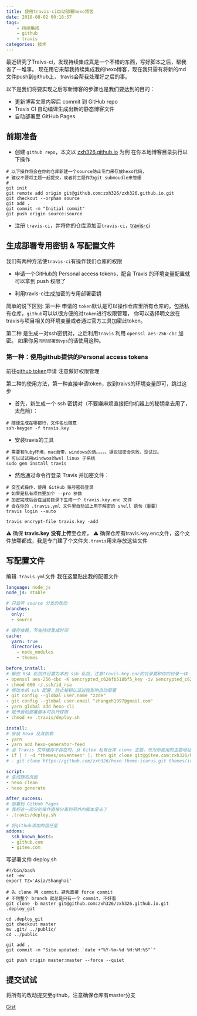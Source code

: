 ```yaml
---
title: 使用travis-ci自动部署hexo博客
date: 2018-08-02 00:18:57
tags:
    - 持续集成
    - github
    - travis
categories: 技术
---
```

最近研究了Traivs-ci，发现持续集成真是一个不错的东西，写好脚本之后，帮我省了一堆事。
现在用它来帮我持续集成我的hexo博客，现在我只需有将新的md文件push到github上，
travis会帮我处理好之后的事。


以下是我们将要实现之后写新博客的步骤也是我们要达到的目的：
* 更新博客文章内容后 commit 到 GitHub repo
* Travis CI 自动编译生成出新的静态博客文件
* 自动部署至 GitHub Pages

<!--more-->

##  前期准备

* 创建 `github repo`，本文以 [zxh326.github.io](https://github.com/zxh326/zxh326.github.io) 为例
在你本地博客目录执行以下操作
```shell
# 以下操作将会在你的仓库新建一个source防止专门来存放hexo代码，
# 建议不要将主题一起提交，或者将主题作为git submoudle来管理
# 
git init
git remote add origin git@github.com:zxh326/zxh326.github.io.git
git checkout --orphan source
git add .
git commit -m "Initial commit"
git push origin source:source
```
* 注册 `travis-ci`，并将你的仓库添加至`travis-ci`，[travis-ci](https://travis-ci.org/)

## 生成部署专用密钥 & 写配置文件

我们有两种方法使`travis-ci`有操作我们仓库的权限

* 申请一个GitHub的 Personal access tokens，配合 Travis 的环境变量配置就可以拿到 push 权限了

* 利用travis-ci生成加密的专用部署密钥

简单的说下区别:
第一种 申请的 `token`默认是可以操作仓库里所有仓库的，包括私有仓库，`github`可以以很方便的对`token`进行权限管理，
你可以选择明文放在travis与项目相关的环境变量或者通过官方工具加密此token。

第二种 是生成一对ssh密钥对，之后利用`travis` 利用 `openssl aes-256-cbc` 加密。
如果你另`同时部署到vps`的话使用这种。


### 第一种：使用github提供的Personal access tokens
前往[github token](https://github.com/settings/tokens/new)申请
注意做好权限管理

第二种的使用方法，第一种直接申请token，放到traivs的环境变量即可，跳过这步
* 首先，新生成一个 ssh 密钥对（不要嫌麻烦直接把你机器上的秘钥拿去用了，太危险）：

```shell
# 随便生成在哪都行，文件名也随意
ssh-keygen -f travis.key
```

* 安装travis的工具

```shell
# 需要有Ruby环境，mac自带，windows的话。。。。。据说加密会失败，没试过。
# 可以试试用windwos的wsl linux 子系统
sudo gem install travis
```
* 然后通过命令行登录 Travis 并加密文件：

```shell
# 交互式操作，使用 GitHub 账号密码登录
# 如果是私有项目要加个 --pro 参数
# 加密完成后会在当前目录下生成一个 travis.key.enc 文件
# 会在你的 .travis.yml 文件里自动加上用于解密的 shell 语句（重要）
travis login --auto

travis encrypt-file travis.key -add
```
⚠️ 确保 **travis.key** **没有上传**至仓库，
⚠️ 确保仓库有travis.key.enc文件，这个文件放哪都成，我是专门建了个文件夹`.travis`用来存放这些文件

## 写配置文件
编辑`.travis.yml`文件
我在这里贴出我的配置文件

```yml
language: node_js
node_js: stable

# 只监听 source 分支的改动
branches:
  only:
  - source

# 缓存依赖，节省持续集成时间
cache:
  yarn: true
  directories:
    - node_modules
    - themes

before_install:
# 解密 RSA 私钥并设置为本机 ssh 私钥，注意travis.key.enc的目录要和你的目录一样
- openssl aes-256-cbc -K $encrypted_c626fb518bf5_key -iv $encrypted_c626fb518bf5_iv -in .travis/travis.key.enc -out ~/.ssh/id_rsa -d
- chmod 600 ~/.ssh/id_rsa
# 修改本机 ssh 配置，防止秘钥认证过程影响自动部署
- git config --global user.name "zzde"
- git config --global user.email "zhangxh1997@gmail.com"
- yarn global add hexo-cli
# 赋予自动部署脚本可执行权限
- chmod +x .travis/deploy.sh

install:
# 安装 Hexo 及其依赖
- yarn
- yarn add hexo-generator-feed
# 当 Travis 文件缓存不存在时，从 Gitee 私有仓库 clone 主题，改为你使用的主题地址
- if [ ! -d "themes/seventeen" ]; then git clone git@gitee.com:zxh326/hexo-theme-seventeen.git themes/seventeen; fi
# - git clone https://github.com/zxh326/hexo-theme-icarus.git themes/icarus

script:
# 生成静态页面
- hexo clean
- hexo generate

after_success:
# 部署到 GitHub Pages
# 我把这一部分的操作直接分离到另外的脚本里去了
- .travis/deploy.sh

# 将github添加的信任里
addons:
  ssh_known_hosts:
  - github.com
  - gitee.com

``` 

写部署文件 deploy.sh

```shell
#!/bin/bash
set -ev
export TZ='Asia/Shanghai'

# 先 clone 再 commit，避免直接 force commit
# 不然整个 branch 就总是只有一个 commit，不好看
git clone -b master git@github.com:zxh326/zxh326.github.io.git .deploy_git

cd .deploy_git
git checkout master
mv .git/ ../public/
cd ../public

git add .
git commit -m "Site updated: `date +"%Y-%m-%d %H:%M:%S"`"

git push origin master:master --force --quiet

```

## 提交试试
将所有的改动提交至github，注意确保仓库有master分支

[Gist](https://gist.github.com/zxh326/421407e3e14d78a618d69462244bbdfc.js)
<script src="https://gist.github.com/zxh326/421407e3e14d78a618d69462244bbdfc.js"></script>